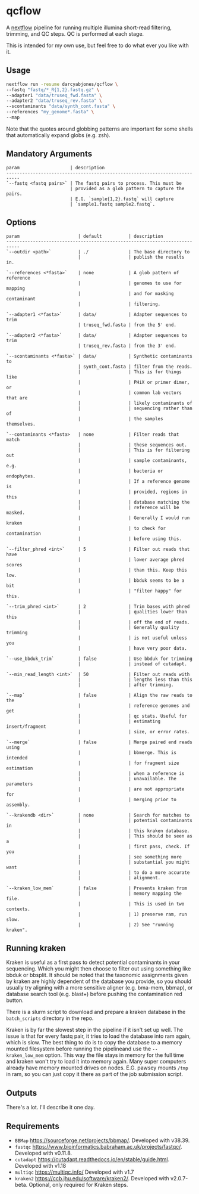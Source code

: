 # qcflow

A [nextflow](www.nextflow.io) pipeline for running multiple illumina
short-read filtering, trimming, and QC steps. QC is performed at each stage.

This is intended for my own use, but feel free to do what ever you like with it.


## Usage

```bash
nextflow run -resume darcyabjones/qcflow \
--fastq "fastq/*_R{1,2}.fastq.gz" \
--adapter1 "data/truseq_fwd.fasta" \
--adapter2 "data/truseq_rev.fasta" \
--scontaminants "data/synth_cont.fasta" \
--references "my_genome*.fasta" \
--map
```

Note that the quotes around globbing patterns are important for some
shells that automatically expand globs (e.g. zsh).

## Mandatory Arguments

```
param                   | description
---------------------------------------------------------------------------
`--fastq <fastq pairs>` | The fastq pairs to process. This must be
                        | provided as a glob pattern to capture the pairs.
                        | E.G. `sample{1,2}.fastq` will capture
                        | `sample1.fastq sample2.fastq`.
```

## Options

```
param                      | default          | description
---------------------------------------------------------------------------
`--outdir <path>`          | ./               | The base directory to
                           |                  | publish the results in.

`--references <*fasta>`    | none             | A glob pattern of reference
                           |                  | genomes to use for mapping
                           |                  | and for masking contaminant
                           |                  | filtering.

`--adapter1 <*fasta>`      | data/            | Adapter sequences to trim
                           | truseq_fwd.fasta | from the 5' end.

`--adapter2 <*fasta>`      | data/            | Adapter sequences to trim
                           | truseq_rev.fasta | from the 3' end.

`--scontaminants <*fasta>` | data/            | Synthetic contaminants to
                           | synth_cont.fasta | filter from the reads.
                           |                  | This is for things like
                           |                  | PHiX or primer dimer, or
                           |                  | common lab vectors that are
                           |                  | likely contaminants of
                           |                  | sequencing rather than of
                           |                  | the samples themselves.

`--contaminants <*fasta>   | none             | Filter reads that match
                           |                  | these sequences out.
                           |                  | This is for filtering out
                           |                  | sample contaminants, e.g.
                           |                  | bacteria or endophytes.
                           |                  | If a reference genome is
                           |                  | provided, regions in this
                           |                  | database matching the
                           |                  | reference will be masked.
                           |                  | Generally I would run kraken
                           |                  | to check for contamination
                           |                  | before using this.

`--filter_phred <int>`     | 5                | Filter out reads that have
                           |                  | lower average phred scores
                           |                  | than this. Keep this low.
                           |                  | bbduk seems to be a bit
                           |                  | "filter happy" for this.

`--trim_phred <int>`       | 2                | Trim bases with phred
                           |                  | qualities lower than this
                           |                  | off the end of reads.
                           |                  | Generally quality trimming
                           |                  | is not useful unless you
                           |                  | have very poor data.

`--use_bbduk_trim`         | false            | Use bbduk for trimming
                           |                  | instead of cutadapt.

`--min_read_length <int>`  | 50               | Filter out reads with
                           |                  | lengths less than this
                           |                  | after trimming.

`--map`                    | false            | Align the raw reads to the
                           |                  | reference genomes and get
                           |                  | qc stats. Useful for
                           |                  | estimating insert/fragment
                           |                  | size, or error rates.

`--merge`                  | false            | Merge paired end reads using
                           |                  | bbmerge. This is intended
                           |                  | for fragment size estimation
                           |                  | when a reference is
                           |                  | unavailable. The parameters
                           |                  | are not appropriate for
                           |                  | merging prior to assembly.

`--krakendb <dir>`         | none             | Search for matches to
                           |                  | potential contaminants in
                           |                  | this kraken database.
                           |                  | This should be seen as a
                           |                  | first pass, check. If you
                           |                  | see something more
                           |                  | substantial you might want
                           |                  | to do a more accurate
                           |                  | alignment.

`--kraken_low_mem`         | false            | Prevents kraken from
                           |                  | memory mapping the file.
                           |                  | This is used in two contexts.
                           |                  | 1) preserve ram, run slow.
                           |                  | 2) See "running kraken".
```

## Running kraken

Kraken is useful as a first pass to detect potential contaminants in your
sequencing. Which you might then choose to filter out using something like
bbduk or bbsplit. It should be noted that the taxonomic assignments given
by kraken are highly dependent of the database you provide, so you should
usually try aligning with a more sensitive aligner (e.g. bma-mem, bbmap),
or database search tool (e.g. blast+) before pushing the contamination red
button.

There is a slurm script to download and prepare a kraken database in the
`batch_scripts` directory in the repo.

Kraken is by far the slowest step in the pipeline if it isn't set up well.
The issue is that for every fastq pair, it tries to load the database into
ram again, which is slow. The best thing to do is to copy the database to
a memory mounted filesystem before running the pipelineand use the
`--kraken_low_mem` option. This way the file stays in memory for the full
time and kraken won't try to load it into memory again.
Many super computers already have memory mounted drives on nodes.
E.G. pawsey mounts `/tmp` in ram, so you can just copy it there as part
of the job submission script.

## Outputs

There's a lot. I'll describe it one day.

## Requirements

* `BBMap` <https://sourceforge.net/projects/bbmap/>.
  Developed with v38.39.
* `fastqc` <https://www.bioinformatics.babraham.ac.uk/projects/fastqc/>.
  Developed with v0.11.8.
* `cutadapt` <https://cutadapt.readthedocs.io/en/stable/guide.html>.
  Developed with v1.18
* `multiqc` <https://multiqc.info/>
  Developed with v1.7
* `kraken2` <https://ccb.jhu.edu/software/kraken2/>.
  Developed with v2.0.7-beta.
  Optional, only required for Kraken steps.
